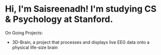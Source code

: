 # Hi, I'm Saisreenadh! I'm studying CS & Psychology at Stanford.

On Going Projects:
 - 3D-Brain, a project that processes and displays live EEG data onto a physical life-size brain

